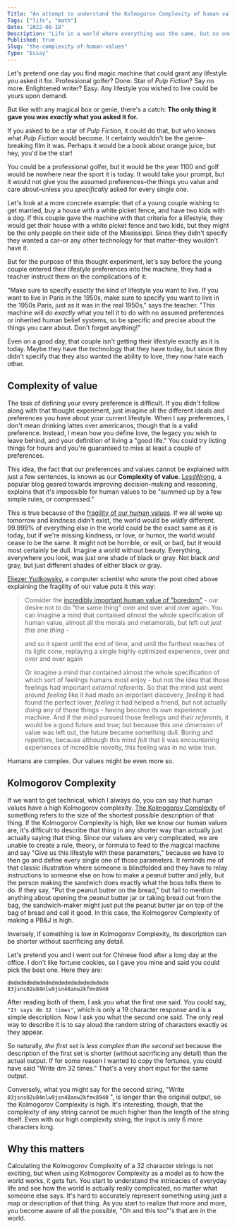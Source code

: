 ```yaml
---
Title: "An attempt to understand the Kolmogorov Complexity of human values"
Tags: ["life", "math"]
Date: "2022-08-18"
Description: "Life in a world where everything was the same, but no one had the capacity for love."
Published: true
Slug: "the-complexity-of-human-values"
Type: "Essay"
---
```

Let's pretend one day you find magic machine that could grant any lifestyle you asked it for. Professional golfer? Done. Star of *Pulp Fiction*? Say no more. Enlightened writer? Easy. Any lifestyle you wished to live could be yours upon demand.

But like with any magical box or genie, there's a catch: **The only thing it gave you was *exactly* what you asked it for.**

If you asked to be a star of *Pulp Fiction*, it could do that, but who knows what *Pulp Fiction* would become. It certainly wouldn't be the genre-breaking film it was. Perhaps it would be a book about orange juice, but hey, you'd be the star!

You could be a professional golfer, but it would be the year 1100 and golf would be nowhere near the sport it is today. It would take your prompt, but it would not give you the assumed preferences–the things you value and care about–unless you *specifically* asked for every single one.

Let's look at a more concrete example: that of a young couple wishing to get married, buy a house with a white picket fence, and have two kids with a dog. If this couple gave the machine with that criteria for a lifestyle, they would get their house with a white picket fence and two kids, but they might be the only people on their side of the Mississippi. Since they didn't specify they wanted a car–or any other technology for that matter–they wouldn't have it.

But for the purpose of this thought experiment, let's say before the young couple entered their lifestyle preferences into the machine, they had a teacher instruct them on the complications of it:

"Make sure to specify exactly the kind of lifestyle you want to live. If you want to live in Paris in the 1950s, make sure to specify you want to live in the 1950s Paris, just as it was in the real 1950s," says the teacher. "This machine will do *exactly* what you tell it to do with no assumed preferences or inherited human belief systems, so be specific and precise about the things you care about. Don't forget anything!"

Even on a good day, that couple isn't getting their lifestyle exactly as it is today. Maybe they have the technology that they have today, but since they didn't specify that they also wanted the ability to love, they now hate each other.

## Complexity of value
The task of defining your every preference is difficult. If you didn't follow along with that thought experiment, just imagine all the different ideals and preferences you have about your current lifestyle. When I say preferences, I don't mean drinking lattes over americanos, though that is a valid preference. Instead, I mean how you define love, the legacy you wish to leave behind, and your definition of living a "good life." You could try listing things for hours and you're guaranteed to miss at least a couple of preferences. 

This idea, the fact that our preferences and values cannot be explained with just a few sentences, is known as our **Complexity of value**. [LessWrong](https://www.lesswrong.com/tag/complexity-of-value), a popular blog geared towards improving decision-making and reasoning, explains that it's impossible for human values to be "summed up by a few simple rules, or compressed."

This is true because of the [fragility of our human values](https://www.lesswrong.com/posts/GNnHHmm8EzePmKzPk/value-is-fragile). If we all woke up tomorrow and *kindness* didn't exist, the world would be *wildly* different. 99.999% of everything else in the world could be the exact same as it is today, but if we're missing kindness, or love, or humor, the world would cease to be the same. It might not be horrible, or evil, or bad, but it would most certainly be dull. Imagine a world without beauty. Everything, everywhere you look, was just one shade of black or gray. Not black *and* gray, but just different shades of either black *or* gray.

[Eliezer Yudkowsky](https://en.wikipedia.org/wiki/Eliezer_Yudkowsky), a computer scientist who wrote the post cited above explaining the fragility of our value puts it this way:

> Consider the [incredibly important human value of "boredom"](https://www.lesswrong.com/lw/xr/in_praise_of_boredom/) - our desire not to do "the same thing" over and over and over again.  You can imagine a mind that contained _almost_ the whole specification of human value, almost all the morals and metamorals, but left out _just this one thing_ -
> 
> and so it spent until the end of time, and until the farthest reaches of its light cone, replaying a single highly optimized experience, over and over and over again
> 
> Or imagine a mind that contained almost the whole specification of which sort of feelings humans most enjoy - but not the idea that those feelings had important _external referents._  So that the mind just went around _feeling_ like it had made an important discovery, _feeling_ it had found the perfect lover, _feeling_ it had helped a friend, but not actually _doing_ any of those things - having become its own experience machine.  And if the mind pursued those feelings _and their referents,_ it would be a good future and true; but because this _one dimension_ of value was left out, the future became something dull.  Boring and repetitive, because although this mind _felt_ that it was encountering experiences of incredible novelty, this feeling was in no wise true.

Humans are complex. Our values might be even more so.

## Kolmogorov Complexity
If we want to get technical, which I always do, you can say that human values have a high Kolmogorov complexity. [The Kolmogorov Complexity](https://en.wikipedia.org/wiki/Kolmogorov_complexity) of something refers to the size of the shortest possible description of that thing. If the Kolmogorov Complexity is high, like we know our human values are, it's difficult to describe that thing in any shorter way than actually just actually saying that thing. Since our values are very complicated, we are unable to create a rule, theory, or formula to feed to the magical machine and say "Give us this lifestyle with these parameters," because we have to then go and define every single one of those parameters. It reminds me of that classic illustration where someone is blindfolded and they have to relay instructions to someone else on how to make a peanut butter and jelly, but the person making the sandwich does exactly what the boss tells them to do. If they say, "Put the peanut butter on the bread," but fail to mention anything about opening the peanut butter jar or taking bread out from the bag, the sandwich-maker might just put the peanut butter jar on top of the bag of bread and call it good. In this case, the Kolmogorov Complexity of making a PB&J is high.

Inversely, if something is low in Kolmogorov Complexity, its description can be shorter without sacrificing any detail.

Let's pretend you and I went out for Chinese food after a long day at the office. I don't like fortune cookies, so I gave you mine and said you could pick the best one. Here they are:

    dmdmdmdmdmdmdmdmdmdmdmdmdmdmdmdm
    83jsns02u84nlw9jsn48anw2kfmv8940

After reading both of them, I ask you what the first one said. You could say, `"It says dm 32 times"`, which is only a 19 character response and is a simple description. Now I ask you what the second one said. The only real way to describe it is to say aloud the random string of characters exactly as they appear.

So naturally, *the first set is less complex than the second set* because the description of the first set is shorter (without sacrificing any detail) than the actual output. If for some reason I wanted to copy the fortunes, you could have said "Write dm 32 times." That's a very short input for the same output.

Conversely, what you might say for the second string, "Write `83jsns02u84nlw9jsn48anw2kfmv8940` ", is longer than the original output, so the Kolmogorov Complexity is high. It's interesting, though, that the complexity of any string cannot be much higher than the length of the string itself. Even with our high complexity string, the input is only 6 more characters long.

## Why this matters
Calculating the Kolmogorov Complexity of a 32 character strings is not exciting, but when using Kolmogorov Complexity as a model as to how the world works, it gets fun. You start to understand the intricacies of everyday life and see how the world is actually really complicated, no matter what someone else says. It's hard to accurately represent something using just a map or description of that thing. As you start to realize that more and more, you become aware of all the possible, "Oh and this too"'s that are in the world.